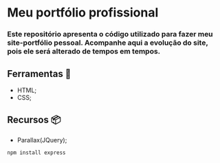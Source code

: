 # Meu portfólio profissional
### Este repositório apresenta o código utilizado para fazer meu site-portfólio pessoal. Acompanhe aqui a evolução do site, pois ele será alterado de tempos em tempos. 

## Ferramentas 🧱

* HTML;
* CSS;

## Recursos 📦

* Parallax(JQuery);

````bash
npm install express
````
